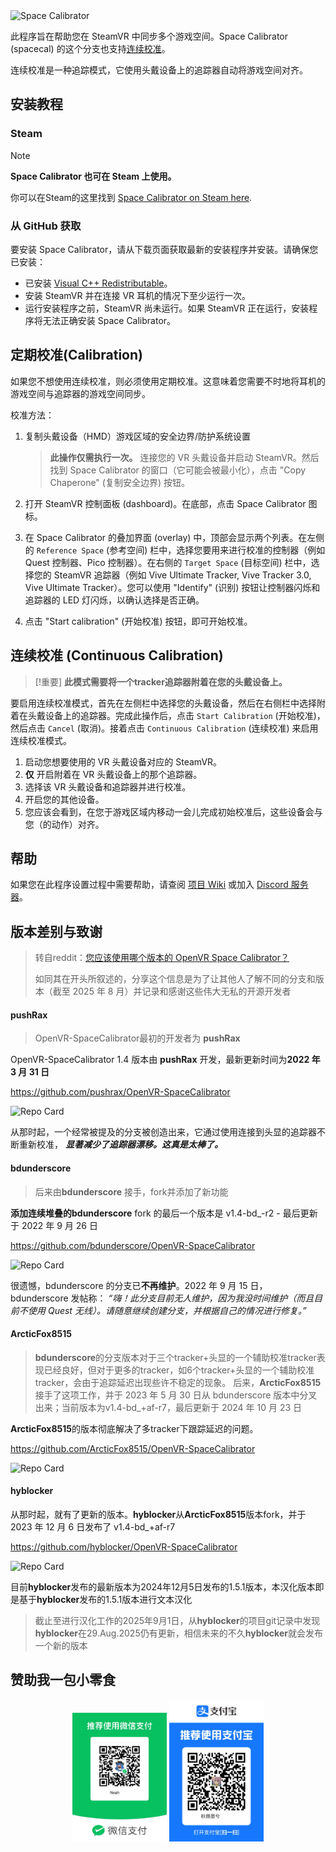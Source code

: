 <picture>
  <source media="(prefers-color-scheme: dark)" srcset="https://github.com/hyblocker/OpenVR-SpaceCalibrator/blob/develop/.github/logo_light.png?raw=true">
  <source media="(prefers-color-scheme: light)" srcset="https://github.com/hyblocker/OpenVR-SpaceCalibrator/blob/develop/.github/logo_dark.png?raw=true">
  <img alt="Space Calibrator" src="https://github.com/hyblocker/OpenVR-SpaceCalibrator/blob/develop/.github/logo.png?raw=true">
</picture>

此程序旨在帮助您在 SteamVR 中同步多个游戏空间。Space Calibrator (spacecal) 的这个分支也支持[连续校准](#continuous-calibration)。

连续校准是一种追踪模式，它使用头戴设备上的追踪器自动将游戏空间对齐。

## 安装教程

### Steam

> [!NOTE]  
> **Space Calibrator 也可在 Steam 上使用。**

你可以在Steam的这里找到 [Space Calibrator on Steam here](https://s.team/a/3368750).

### 从 GitHub 获取

要安装 Space Calibrator，请从下载页面获取最新的安装程序并安装。请确保您已安装：

- 已安装 [Visual C++ Redistributable](https://aka.ms/vs/17/release/vc_redist.x64.exe)。
- 安装 SteamVR 并在连接 VR 耳机的情况下至少运行一次。
- 运行安装程序之前，SteamVR 尚未运行。如果 SteamVR 正在运行，安装程序将无法正确安装 Space Calibrator。

## 定期校准(Calibration)

如果您不想使用连续校准，则必须使用定期校准。这意味着您需要不时地将耳机的游戏空间与追踪器的游戏空间同步。

校准方法：

1. 复制头戴设备（HMD）游戏区域的安全边界/防护系统设置

   > **此操作仅需执行一次。** 连接您的 VR 头戴设备并启动 SteamVR。然后找到 Space Calibrator 的窗口（它可能会被最小化），点击 "Copy Chaperone" (复制安全边界) 按钮。

2. 打开 SteamVR 控制面板 (dashboard)。在底部，点击 Space Calibrator 图标。

3. 在 Space Calibrator 的叠加界面 (overlay) 中，顶部会显示两个列表。在左侧的 `Reference Space` (参考空间) 栏中，选择您要用来进行校准的控制器（例如 Quest 控制器、Pico 控制器）。在右侧的 `Target Space` (目标空间) 栏中，选择您的 SteamVR 追踪器（例如 Vive Ultimate Tracker, Vive Tracker 3.0, Vive Ultimate Tracker）。您可以使用 "Identify" (识别) 按钮让控制器闪烁和追踪器的 LED 灯闪烁，以确认选择是否正确。

4. 点击 "Start calibration" (开始校准) 按钮，即可开始校准。

## 连续校准 (Continuous Calibration)

> [!重要]
> ****此模式需要将一个tracker追踪器附着在您的头戴设备上。****

要启用连续校准模式，首先在左侧栏中选择您的头戴设备，然后在右侧栏中选择附着在头戴设备上的追踪器。完成此操作后，点击 `Start Calibration` (开始校准)，然后点击 `Cancel` (取消)。接着点击 `Continuous Calibration` (连续校准) 来启用连续校准模式。

1. 启动您想要使用的 VR 头戴设备对应的 SteamVR。
2. **仅** 开启附着在 VR 头戴设备上的那个追踪器。
3. 选择该 VR 头戴设备和追踪器并进行校准。
4. 开启您的其他设备。
5. 您应该会看到，在您于游戏区域内移动一会儿完成初始校准后，这些设备会与您（的动作）对齐。

## 帮助

如果您在此程序设置过程中需要帮助，请查阅 [项目 Wiki](https://github.com/pushrax/OpenVR-SpaceCalibrator/wiki) 或加入 [Discord 服务器](https://discord.gg/ja3WgNjC3z)。

## 版本差别与致谢

> 转自reddit：[您应该使用哪个版本的 OpenVR Space Calibrator？](https://www.reddit.com/r/MixedVR/comments/19ay1bp/which_version_of_openvr_space_calibrator_should/)
>
> 如同其在开头所叙述的，分享这个信息是为了让其他人了解不同的分支和版本（截至 2025 年 8 月）并记录和感谢这些伟大无私的开源开发者

#### pushRax

> OpenVR-SpaceCalibrator最初的开发者为 **pushRax** 

OpenVR-SpaceCalibrator 1.4 版本由 **pushRax** 开发，最新更新时间为**2022 年 3 月 31 日**

https://github.com/pushrax/OpenVR-SpaceCalibrator

<picture>
    <source media="(prefers-color-scheme: dark)" srcset="https://github-readme-stats.vercel.app/api/pin/?username=pushRax&repo=OpenVR-SpaceCalibrator&theme=radical" />
    <source media="(prefers-color-scheme: light)" srcset="https://github-readme-stats.vercel.app/api/pin/?username=pushRax&repo=OpenVR-SpaceCalibrator" />
    <img alt="Repo Card" src="https://github-readme-stats.vercel.app/api/pin/?username=pushRax&repo=OpenVR-SpaceCalibrator" />
  </picture>

从那时起，一个经常被提及的分支被创造出来，它通过使用连接到头显的追踪器不断重新校准， ***显著减少了追踪器漂移。这真是太棒了。***

#### bdunderscore

> 后来由**bdunderscore** 接手，fork并添加了新功能

**添加连续堆叠的bdunderscore** fork 的最后一个版本是 v1.4-bd_-r2 - 最后更新于 2022 年 9 月 26 日

https://github.com/bdunderscore/OpenVR-SpaceCalibrator

<picture>
    <source media="(prefers-color-scheme: dark)" srcset="https://github-readme-stats.vercel.app/api/pin/?username=bdunderscore&repo=OpenVR-SpaceCalibrator&theme=radical" />
    <source media="(prefers-color-scheme: light)" srcset="https://github-readme-stats.vercel.app/api/pin/?username=bdunderscore&repo=OpenVR-SpaceCalibrator" />
    <img alt="Repo Card" src="https://github-readme-stats.vercel.app/api/pin/?username=bdunderscore&repo=OpenVR-SpaceCalibrator" />
  </picture>

很遗憾，bdunderscore 的分支已**不再维护**。2022 年 9 月 15 日，bdunderscore 发帖称： *“嗨！此分支目前无人维护，因为我没时间维护（而且目前不使用 Quest 无线）。请随意继续创建分支，并根据自己的情况进行修复。”*

#### ArcticFox8515

> **bdunderscore**的分支版本对于三个tracker+头显的一个辅助校准tracker表现已经良好，但对于更多的tracker，如6个tracker+头显的一个辅助校准tracker，会由于追踪延迟出现些许不稳定的现象。
> 	后来，**ArcticFox8515**接手了这项工作，并于 2023 年 5 月 30 日从 bdunderscore 版本中分叉出来；当前版本为v1.4-bd_+af-r7，最后更新于 2024 年 10 月 23 日

**ArcticFox8515**的版本彻底解决了多tracker下跟踪延迟的问题。

https://github.com/ArcticFox8515/OpenVR-SpaceCalibrator

<picture>
    <source media="(prefers-color-scheme: dark)" srcset="https://github-readme-stats.vercel.app/api/pin/?username=ArcticFox8515&repo=OpenVR-SpaceCalibrator&theme=radical" />
    <source media="(prefers-color-scheme: light)" srcset="https://github-readme-stats.vercel.app/api/pin/?username=ArcticFox8515&repo=OpenVR-SpaceCalibrator" />
    <img alt="Repo Card" src="https://github-readme-stats.vercel.app/api/pin/?username=ArcticFox8515&repo=OpenVR-SpaceCalibrator" />
  </picture>

#### hyblocker

从那时起，就有了更新的版本。**hyblocker**从**ArcticFox8515**版本fork，并于 2023 年 12 月 6 日发布了 v1.4-bd_+af-r7

https://github.com/hyblocker/OpenVR-SpaceCalibrator

<picture>
    <source media="(prefers-color-scheme: dark)" srcset="https://github-readme-stats.vercel.app/api/pin/?username=hyblocker&repo=OpenVR-SpaceCalibrator&theme=radical" />
    <source media="(prefers-color-scheme: light)" srcset="https://github-readme-stats.vercel.app/api/pin/?username=hyblocker&repo=OpenVR-SpaceCalibrator" />
    <img alt="Repo Card" src="https://github-readme-stats.vercel.app/api/pin/?username=hyblocker&repo=OpenVR-SpaceCalibrator" />
  </picture>



目前**hyblocker**发布的最新版本为2024年12月5日发布的1.5.1版本，本汉化版本即是基于**hyblocker**发布的1.5.1版本进行文本汉化

> 截止至进行汉化工作的2025年9月1日，从**hyblocker**的项目git记录中发现**hyblocker**在29.Aug.2025仍有更新，相信未来的不久**hyblocker**就会发布一个新的版本



## 赞助我一包小零食

<p align="center">
  <img src="./pic/weixin.jpg" alt="微信" width="30%" />
  <img src="./pic/zhifubao.jpg" alt="支付宝" width="30%" />
</p>
